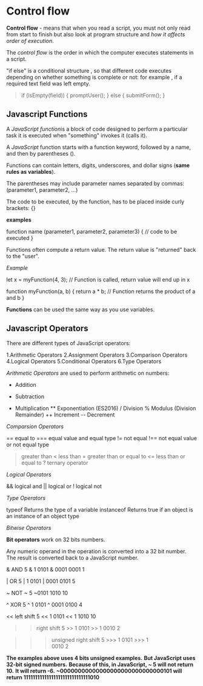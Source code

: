 # Control flow

**Control flow** -  means that when you read a script, you must not only read from start to finish but also look at program structure and *how it affects order of execution*.

The *control flow* is the order in which the computer executes statements in a script.


"if else" is a conditional structure , so that different code executes depending on whether something is complete or not:
for example , if a required text field was left empty.

>if (isEmpty(field)) {
  promptUser();
} else {
  submitForm();
}


## Javascript Functions


A *JavaScript function*is a block of code designed to perform a particular task it is  executed when "something" invokes it (calls it).


A *JavaScript* function  starts with a function keyword, followed by a name, and then  by parentheses ().

Functions can contain letters, digits, underscores, and dollar signs (**same rules as variables**).

The parentheses may include parameter names separated by commas:
(parameter1, parameter2, ...)

The code to be executed, by the function, has to be placed inside curly brackets: {}

**examples**


function name (parameter1, parameter2, parameter3) {
  // code to be executed
}

Functions often compute a return value. 
The return value is "returned" back to the "user".


*Example*

let x = myFunction(4, 3);   // Function is called, return value will end up in x

function myFunction(a, b) {
  return a * b;             // Function returns the product of a and b
}


**Functions** can be used the same way as you use variables.

## Javascript Operators

There are different types of JavaScript operators:

1.Arithmetic Operators
2.Assignment Operators
3.Comparison Operators
4.Logical Operators
5.Conditional Operators
6.Type Operators

*Arithmetic Operators* are used to perform arithmetic on numbers:

+	Addition
-	Subtraction
*	Multiplication
**	Exponentiation (ES2016)
/	Division
%	Modulus (Division Remainder)
++	Increment
--	Decrement

*Comparsion Operators*

==	equal to
===	equal value and equal type
!=	not equal
!==	not equal value or not equal type
>	greater than
<	less than
>=	greater than or equal to
<=	less than or equal to
?	ternary operator


*Logical Operators*

&&	logical and
||	logical or
!	logical not


*Type Operators*

typeof	Returns the type of a variable
instanceof	Returns true if an object is an instance of an object type

*Bitwise Operators*

**Bit operators** work on 32 bits numbers.

Any numeric operand in the operation is converted into a 32 bit number.
 The result is converted back to a JavaScript number.


&	AND	5 & 1	0101 & 0001	0001	 1

|	OR	5 | 1	0101 | 0001	0101	 5

~	NOT	~ 5	 ~0101	1010	 10

^	XOR	5 ^ 1	0101 ^ 0001	0100	 4

<<	left shift	5 << 1	0101 << 1	1010	 10

>>	right shift	5 >> 1	0101 >> 1	0010	  2

>>>	unsigned right shift	5 >>> 1	0101 >>> 1	
0010	  2


**The examples above uses 4 bits unsigned examples.**  **But JavaScript uses 32-bit signed numbers.** **Because of this, in JavaScript, ~ 5 will not return 10.** **It will return -6.**
**~00000000000000000000000000000101 will return 11111111111111111111111111111010**